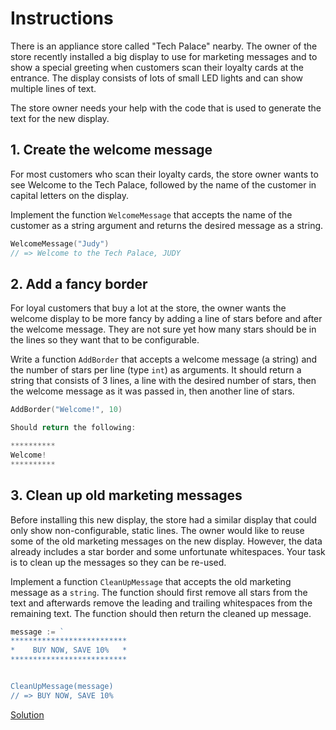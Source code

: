 # Instructions

There is an appliance store called "Tech Palace" nearby. The owner of the store recently installed a big display to use for marketing messages and to show a special greeting when customers scan their loyalty cards at the entrance. The display consists of lots of small LED lights and can show multiple lines of text.

The store owner needs your help with the code that is used to generate the text for the new display.

## 1. Create the welcome message

For most customers who scan their loyalty cards, the store owner wants to see Welcome to the Tech Palace, followed by the name of the customer in capital letters on the display.

Implement the function `WelcomeMessage` that accepts the name of the customer as a string argument and returns the desired message as a string.

```go
WelcomeMessage("Judy")
// => Welcome to the Tech Palace, JUDY
```

## 2. Add a fancy border

For loyal customers that buy a lot at the store, the owner wants the welcome display to be more fancy by adding a line of stars before and after the welcome message. They are not sure yet how many stars should be in the lines so they want that to be configurable.

Write a function `AddBorder` that accepts a welcome message (a string) and the number of stars per line (type `int`) as arguments. It should return a string that consists of 3 lines, a line with the desired number of stars, then the welcome message as it was passed in, then another line of stars.

```go
AddBorder("Welcome!", 10)

Should return the following:
```

```go
**********
Welcome!
**********
```

## 3. Clean up old marketing messages

Before installing this new display, the store had a similar display that could only show non-configurable, static lines. The owner would like to reuse some of the old marketing messages on the new display. However, the data already includes a star border and some unfortunate whitespaces. Your task is to clean up the messages so they can be re-used.

Implement a function `CleanUpMessage` that accepts the old marketing message as a `string`. The function should first remove all stars from the text and afterwards remove the leading and trailing whitespaces from the remaining text. The function should then return the cleaned up message.

```go
message := `
**************************
*    BUY NOW, SAVE 10%   *
**************************


CleanUpMessage(message)
// => BUY NOW, SAVE 10%
```

[Solution](https://github.com/che01tan/get-started-with-Go/blob/main/go-exorcism-solutions/05-Strings%26Strings-Package/Welcome-To-Tech-Palace.go)